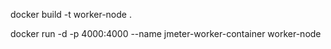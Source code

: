 docker build -t worker-node .

docker run -d -p 4000:4000 --name jmeter-worker-container worker-node
